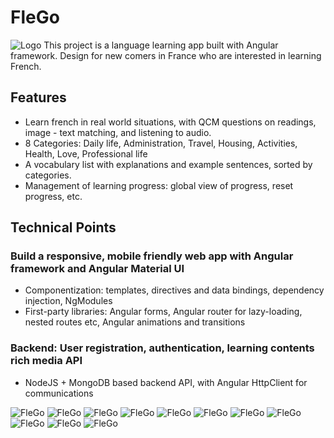 # FleGo
![Logo](documentation/0.jpg?raw=true "Logo")
This project is a language learning app built with Angular framework.
Design for new comers in France who are interested in learning French.

## Features
- Learn french in real world situations, with QCM questions on readings, image - text matching, and listening to audio.
- 8 Categories: Daily life, Administration, Travel, Housing, Activities, Health, Love, Professional life
- A vocabulary list with explanations and example sentences, sorted by categories.
- Management of learning progress: global view of progress, reset progress, etc.

## Technical Points
### Build a responsive, mobile friendly web app with Angular framework and Angular Material UI
- Componentization: templates, directives and data bindings, dependency injection, NgModules
- First-party libraries: Angular forms, Angular router for lazy-loading, nested routes etc, Angular animations and transitions
### Backend: User registration, authentication, learning contents rich media API
- NodeJS + MongoDB based backend API, with Angular HttpClient for communications

![FleGo](documentation/1-category-1.jpg "FleGo")
![FleGo](documentation/1-category-2.jpg "FleGo")
![FleGo](documentation/1-category-3.jpg "FleGo")
![FleGo](documentation/2-activities-1.jpg "FleGo")
![FleGo](documentation/2-activities-2.jpg "FleGo")
![FleGo](documentation/2-activities-3.jpg "FleGo")
![FleGo](documentation/2-activities-4.jpg "FleGo")
![FleGo](documentation/2-activities-5.jpg "FleGo")
![FleGo](documentation/2-activities-6.jpg "FleGo")
![FleGo](documentation/3-vocabulary.jpg "FleGo")
![FleGo](documentation/4-progress.jpg "FleGo")




